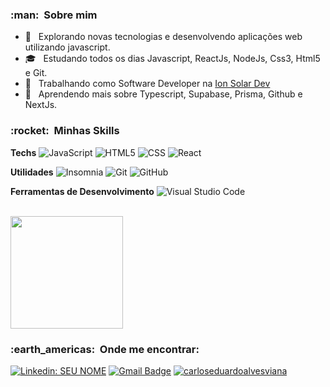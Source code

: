 <h3> :man: &nbsp;Sobre mim </h3>

- 🤔 &nbsp; Explorando novas tecnologias e desenvolvendo aplicações web utilizando javascript.
- 🎓 &nbsp; Estudando todos os dias Javascript, ReactJs, NodeJs, Css3, Html5 e Git.
- 💼 &nbsp; Trabalhando como Software Developer na <a href="https://www.linkedin.com/company/iondev/about/">Ion Solar Dev</a>
- 🌱 &nbsp; Aprendendo mais sobre Typescript, Supabase, Prisma, Github e NextJs.

<h3> :rocket: &nbsp;Minhas Skills </h3>

**Techs**
  ![JavaScript](https://img.shields.io/badge/-JavaScript-333333?style=flat&logo=javascript)
  ![HTML5](https://img.shields.io/badge/-HTML5-333333?style=flat&logo=HTML5)
  ![CSS](https://img.shields.io/badge/-CSS-333333?style=flat&logo=CSS3&logoColor=1572B6)
  ![React](https://img.shields.io/badge/-React-333333?style=flat&logo=react)

**Utilidades**
  ![Insomnia](https://img.shields.io/badge/-Insomnia-333333?style=flat&logo=insomnia)
  ![Git](https://img.shields.io/badge/-Git-333333?style=flat&logo=git)
  ![GitHub](https://img.shields.io/badge/-GitHub-333333?style=flat&logo=github)

**Ferramentas de Desenvolvimento**
  ![Visual Studio Code](https://img.shields.io/badge/-Visual%20Studio%20Code-333333?style=flat&logo=visual-studio-code&logoColor=007ACC)

<br/>

<a href="https://github.com/carloseduardoalvesviana">
  <img height="180em" src="https://github-readme-stats.vercel.app/api?username=carloseduardoalvesviana&theme=dracula&show_icons=true" />
</a>

<br/>

<h3> :earth_americas: &nbsp;Onde me encontrar: </h3> 

[![Linkedin: SEU NOME](https://img.shields.io/badge/-carlos-eduardo-alves-viana-blue?style=flat-square&logo=Linkedin&logoColor=white&link=https://www.linkedin.com/in/carlos-eduardo-alves-viana/)](https://www.linkedin.com/in/carlos-eduardo-alves-viana/)
[![Gmail Badge](https://img.shields.io/badge/-eduardostrink@gmail.com-006bed?style=flat-square&logo=Gmail&logoColor=white&link=mailto:eduardostrink@gmail.com)](mailto:eduardostrink@gmail.com)
[![carloseduardoalvesviana]( https://img.shields.io/github/followers/carlos-eduardo-alves-viana?label=follow&style=social)](carloseduardoalvesviana)
